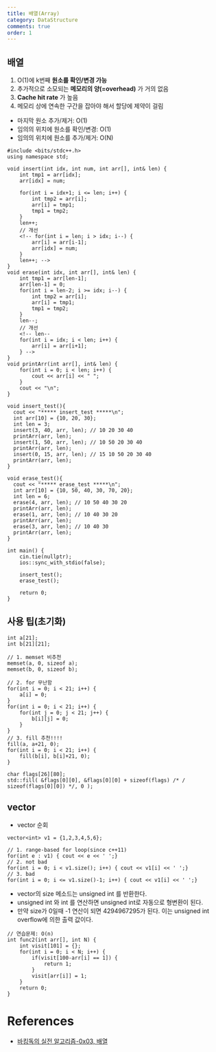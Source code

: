 ```yaml
---
title: 배열(Array)
category: DataStructure
comments: true
order: 1
---
```


## 배열
1. O(1)에 k번째 __원소를 확인/변경 가능__
2. 추가적으로 소모되는 __메모리의 양(=overhead)__ 가 거의 없음
3. __Cache hit rate__ 가 높음
4. 메모리 상에 연속한 구간을 잡아야 해서 할당에 제약이 걸림


* 마지막 원소 추가/제거: O(1)
* 임의의 위치에 원소를 확인/변경: O(1)
* 임의의 위치에 원소를 추가/제거: O(N)

```
#include <bits/stdc++.h>
using namespace std;

void insert(int idx, int num, int arr[], int& len) {
    int tmp1 = arr[idx];
    arr[idx] = num;

    for(int i = idx+1; i <= len; i++) {
        int tmp2 = arr[i];
        arr[i] = tmp1;
        tmp1 = tmp2;
    }
    len++;
    // 개선
    <!-- for(int i = len; i > idx; i--) {
        arr[i] = arr[i-1];
        arr[idx] = num;
    }
    len++; -->
}
void erase(int idx, int arr[], int& len) {
    int tmp1 = arr[len-1];
    arr[len-1] = 0;
    for(int i = len-2; i >= idx; i--) {
        int tmp2 = arr[i];
        arr[i] = tmp1;
        tmp1 = tmp2;
    }
    len--;
    // 개선
    <!-- len--
    for(int i = idx; i < len; i++) {
        arr[i] = arr[i+1];
    } -->
}
void printArr(int arr[], int& len) {
    for(int i = 0; i < len; i++) {
        cout << arr[i] << " ";
    }
    cout << "\n";
}

void insert_test(){
  cout << "***** insert_test *****\n";
  int arr[10] = {10, 20, 30};
  int len = 3;
  insert(3, 40, arr, len); // 10 20 30 40
  printArr(arr, len);
  insert(1, 50, arr, len); // 10 50 20 30 40
  printArr(arr, len);
  insert(0, 15, arr, len); // 15 10 50 20 30 40
  printArr(arr, len);
}

void erase_test(){
  cout << "***** erase_test *****\n";
  int arr[10] = {10, 50, 40, 30, 70, 20};
  int len = 6;
  erase(4, arr, len); // 10 50 40 30 20
  printArr(arr, len);
  erase(1, arr, len); // 10 40 30 20
  printArr(arr, len);
  erase(3, arr, len); // 10 40 30
  printArr(arr, len);
}

int main() {
    cin.tie(nullptr);
    ios::sync_with_stdio(false);
    
    insert_test();
    erase_test();

    return 0;
}
```

## 사용 팁(초기화)

```
int a[21];
int b[21][21];

// 1. memset 비추천
memset(a, 0, sizeof a);
memset(b, 0, sizeof b);

// 2. for 무난함
for(int i = 0; i < 21; i++) {
    a[i] = 0;
}
for(int i = 0; i < 21; i++) {
    for(int j = 0; j < 21; j++) {
        b[i][j] = 0;
    }
}
// 3. fill 추천!!!!
fill(a, a+21, 0);
for(int i = 0; i < 21; i++) {
    fill(b[i], b[i]+21, 0);
}

char flags[26][80];
std::fill( &flags[0][0], &flags[0][0] + sizeof(flags) /* / sizeof(flags[0][0]) */, 0 );
```

## vector

* vector 순회

```
vector<int> v1 = {1,2,3,4,5,6};

// 1. range-based for loop(since c++11)
for(int e : v1) { cout << e << ' ';}
// 2. not bad
for(int i = 0; i < v1.size(); i++) { cout << v1[i] << ' ';}
// 3. bad
for(int i = 0; i <= v1.size()-1; i++) { cout << v1[i] << ' ';}
```

* vector의 size 메소드는 unsigned int 를 반환한다. 
* unsigned int 와 int 를 연산하면 unsigned int로 자동으로 형변환이 된다.
* 만약 size가 0일때 -1 연산이 되면 4294967295가 된다. 이는 unsigned int overflow에 의한 출력 값이다.


```
// 연습문제: O(n)
int func2(int arr[], int N) {
    int visit[101] = {};
    for(int i = 0; i < N; i++) {
        if(visit[100-arr[i] == 1]) {
            return 1;
        }
        visit[arr[i]] = 1;
    }
    return 0;
}
```

# References
* [바킹독의 실전 알고리즘-0x03, 배열](https://www.youtube.com/watch?v=mBeyFsHqzHg)